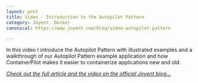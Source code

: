 ```yaml
---
layout: post
title: Video - Introduction to the Autopilot Pattern
category: Joyent, Docker
canonical: https://www.joyent.com/blog/video-autopilot-pattern

---
```


In this video I introduce the Autopilot Pattern with illustrated examples and a walkthrough of our Autopilot Pattern example application and how ContainerPilot makes it easier to containerize applications new and old.

*[Check out the full article and the video on the official Joyent blog...](https://www.joyent.com/blog/video-autopilot-pattern)*
